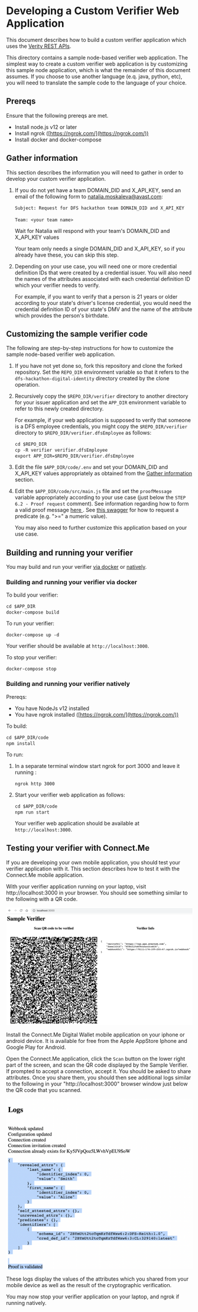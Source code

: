 # Developing a Custom Verifier Web Application

This document describes how to build a custom verifier application which uses the [Verity REST APIs](https://gitlab.com/evernym/verity/verity-sdk#rest-api).

This directory contains a sample node-based verifier web application.  The simplest way to create a custom verifier web application is by customizing this sample node application, which is what the remainder of this document assumes.  If you choose to use another language (e.q. java, python, etc), you will need to translate the sample code to the language of your choice.

## Prereqs

Ensure that the following prereqs are met.

   - Install node.js v12 or later
   - Install ngrok ([https://ngrok.com/](https://ngrok.com/))
   - Install docker and docker-compose

## Gather information

This section describes the information you will need to gather in order to develop your custom verifier application.

1. If you do not yet have a team DOMAIN_DID and X_API_KEY, send an email of the following form to natalia.moskaleva@avast.com:

   ```
   Subject: Request for DFS hackathon team DOMAIN_DID and X_API_KEY
   
   Team: <your team name>
   ```

   Wait for Natalia will respond with your team's DOMAIN_DID and X_API_KEY values
   
   Your team only needs a single DOMAIN_DID and X_API_KEY, so if you already have these, you can skip this step.

2. Depending on your use case, you will need one or more credential definition IDs that were created by a credential issuer.  You will also need the names of the attributes associated with each credential definition ID which your verifier needs to verify.

   For example, if you want to verify that a person is 21 years or older according to your state's driver's license credential, you would need the credential definition ID of your state's DMV and the name of the attribute which provides the person's birthdate.

## Customizing the sample verifier code

The following are step-by-step instructions for how to customize the sample node-based verifier web application.

1. If you have not yet done so, fork this repository and clone the forked repository.  Set the `REPO_DIR` environment variable so that it refers to the `dfs-hackathon-digital-identity` directory created by the clone operation.

2. Recursively copy the `$REPO_DIR/verifier` directory to another directory for your issuer application and set the `APP_DIR` environment variable to refer to this newly created directory.

   For example, if your web application is supposed to verify that someone is a DFS employee credentials, you might copy the `$REPO_DIR/verifier` directory to `$REPO_DIR/verifier.dfsEmployee` as follows:

   ```
   cd $REPO_DIR
   cp -R verifier verifier.dfsEmployee
   export APP_DIR=$REPO_DIR/verifier.dfsEmployee
   ```

3. Edit the file `$APP_DIR/code/.env` and set your DOMAIN_DID and X_API_KEY values appropriately as obtained from the [Gather information](#gather-information) section.

4. Edit the `$APP_DIR/code/src/main.js` file and set the `proofMessage` variable appropriately according to your use case (just below the `STEP 6.2 - Proof request` comment).  See information regarding how to form a valid proof message [here ](https://github.com/evernym/verity-sdk/blob/main/FAQ.md#proof-restrictions).  See [this swagger](https://app.swaggerhub.com/apis/evernym/verity-rest-api/1.0#/PresentProof/requestProof) for how to request a predicate (e.g. ">=" a numeric value).

   You may also need to further customize this application based on your use case.

## Building and running your verifier

You may build and run your verifier [via docker](#building-and-running-your-verifier-via-docker) or [natively](#building-and-running-your-verifier-natively).

### Building and running your verifier via docker

To build your verifier:

```
cd $APP_DIR
docker-compose build
```

To run your verifier:

```
docker-compose up -d
```

Your verifier should be available at `http://localhost:3000`.

To stop your verifier:

```
docker-compose stop
```

### Building and running your verifier natively

Prereqs:
   - You have NodeJs v12 installed
   - You have ngrok installed ([https://ngrok.com/](https://ngrok.com/))

To build:

```
cd $APP_DIR/code
npm install
```

To run:

1. In a separate terminal window start ngrok for port 3000 and leave it running :

   ```
   ngrok http 3000
   ```

2. Start your verifier web application as follows:

   ```
   cd $APP_DIR/code
   npm run start
   ```

   Your verifier web application should be available at `http://localhost:3000`.

## Testing your verifier with Connect.Me

If you are developing your own mobile application, you should test your verifier application with it.  This section describes how to test it with the Connect.Me mobile application.

With your verifier application running on your laptop, visit http://localhost:3000 in your browser.  You should see something similar to the following with a QR code.

![Sample Verifier](./images/sample-verifier.png)

Install the Connect.Me Digital Wallet mobile application on your iphone or android device.  It is available for free from the Apple AppStore Iphone and Google Play for Android.

Open the Connect.Me application, click the `Scan` button on the lower right part of the screen, and scan the QR code displayed by the Sample Verifier.  If prompted to accept a connection, accept it.  You should be asked to share attributes. Once you share them, you should then see additional logs similar to the following in your "http://localhost:3000" browser window just below the QR code that you scanned.

![Sample Verifier Logs](./images/sample-verifier-logs.png)

These logs display the values of the attributes which you shared from your mobile device as well as the result of the cryptographic verification.

You may now stop your verifier application on your laptop, and ngrok if running natively.